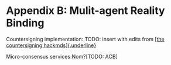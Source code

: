 Appendix B: Mulit-agent Reality Binding
=======================================

Countersigning implementation: TODO: insert with edits from [[the
countersigning
hackmds]{.underline}](https://hackmd.io/x59g_6F7Qreiu7JQXppjjg)

Micro-consensus services:Nom?\[TODO: ACB\]